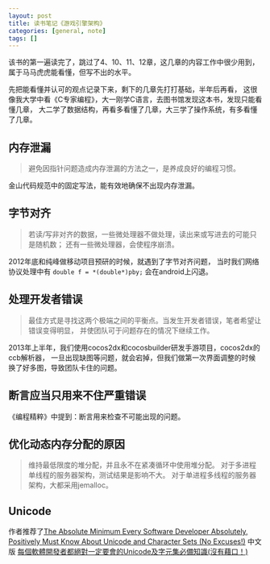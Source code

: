 ```yaml
---
layout: post
title: 读书笔记《游戏引擎架构》
categories: [general, note]
tags: []
---
```


该书的第一遍读完了，跳过了4、10、11、12章，这几章的内容工作中很少用到，
属于马马虎虎能看懂，但写不出的水平。

先把能看懂并认可的观点记录下来，剩下的几章先打打基础，半年后再看，
这很像我大学中看《C专家编程》，大一刚学C语言，去图书馆发现这本书，发现只能看懂几章，
大二学了数据结构，再看多看懂了几章，大三学了操作系统，有多看懂了几章。

## 内存泄漏 ##

> 避免因指针问题造成内存泄漏的方法之一，是养成良好的编程习惯。

金山代码规范中的固定写法，能有效地确保不出现内存泄漏。

## 字节对齐 ##
> 若读/写非对齐的数据，一些微处理器不做处理，读出来或写进去的可能只是随机数；
> 还有一些微处理器，会使程序崩溃。

2012年底和纯峰做移动项目预研的时候，就遇到了字节对齐问题，
当时我们网络协议处理中有 `double f = *(double*)pby;` 会在android上闪退。

## 处理开发者错误 ##
> 最佳方式是寻找这两个极端之间的平衡点。当发生开发者错误，笔者希望让错误变得明显，
> 并使团队可于问题存在的情况下继续工作。

2013年上半年，我们使用cocos2dx和cocosbuilder研发手游项目，cocos2dx的ccb解析器，
一旦出现缺图等问题，就会宕掉，但我们做第一次界面调整的时候换了好多图，导致团队卡住的问题。

## 断言应当只用来不住严重错误 ##
《编程精粹》中提到：断言用来检查不可能出现的问题。

## 优化动态内存分配的原因 ##
> 维持最低限度的堆分配，并且永不在紧凑循环中使用堆分配。
对于多进程单线程的服务器架构，测试结果是影响不大。
对于单进程多线程的服务器架构，大都采用jemalloc。

## Unicode ##
作者推荐了[The Absolute Minimum Every Software Developer Absolutely, Positively Must Know About Unicode and Character Sets (No Excuses!)](http://www.joelonsoftware.com/articles/Unicode.html)
中文版 [每個軟體開發者都絕對一定要會的Unicode及字元集必備知識(沒有藉口！)](http://local.joelonsoftware.com/wiki/The_Joel_on_Software_Translation_Project:%E8%90%AC%E5%9C%8B%E7%A2%BC)